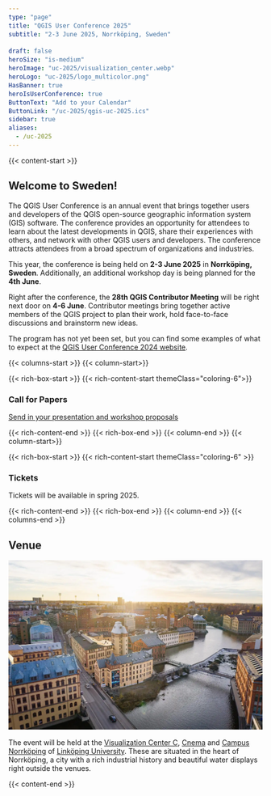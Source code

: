```yaml
---
type: "page"
title: "QGIS User Conference 2025"
subtitle: "2-3 June 2025, Norrköping, Sweden"

draft: false
heroSize: "is-medium"
heroImage: "uc-2025/visualization_center.webp"
heroLogo: "uc-2025/logo_multicolor.png"
HasBanner: true
heroIsUserConference: true
ButtonText: "Add to your Calendar"
ButtonLink: "/uc-2025/qgis-uc-2025.ics"
sidebar: true
aliases:
  - /uc-2025
---
```


{{< content-start >}}

## Welcome to Sweden!

The QGIS User Conference is an annual event that brings together users and developers of the QGIS open-source geographic information system (GIS) software. The conference provides an opportunity for attendees to learn about the latest developments in QGIS, share their experiences with others, and network with other QGIS users and developers. The conference attracts attendees from a broad spectrum of organizations and industries.

This year, the conference is being held on **2-3 June 2025** in **Norrköping, Sweden**. Additionally, an additional workshop day is being planned for the **4th June**.

Right after the conference, the **28th QGIS Contributor Meeting** will be right next door on **4-6 June**. Contributor meetings bring together active members of the QGIS project to plan their work, hold face-to-face discussions and brainstorm new ideas.

The program has not yet been set, but you can find some examples of what to expect at the [QGIS User Conference 2024 website](https://uc2024.qgis.sk/).


{{< columns-start >}}
{{< column-start>}}

{{< rich-box-start >}}
{{< rich-content-start themeClass="coloring-6">}}
### Call for Papers
[Send in your presentation and workshop proposals](https://talks.osgeo.org/qgis-uc2025/cfp)

{{< rich-content-end >}}
{{< rich-box-end >}}
{{< column-end >}}
{{< column-start>}}

{{< rich-box-start >}}
{{< rich-content-start themeClass="coloring-6" >}}
### Tickets

Tickets will be available in spring 2025.

{{< rich-content-end >}}
{{< rich-box-end >}}
{{< column-end >}}
{{< columns-end >}}

## Venue

<div class="rounded">

![Visualization Center C](./uc-2025/visualization_center.webp)

</div>

The event will be held at the [Visualization Center C](https://www.visualiseringscenter.se/en/), [Cnema](https://cnema.se/)
and [Campus Norrköping](https://liu.se/en/article/campus-norrkoping) of [Linköping University](https://liu.se/en). These are
situated in the heart of Norrköping, a city with a rich industrial history and beautiful water displays right outside
the venues.

{{< content-end >}}